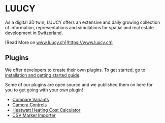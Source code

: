 # LUUCY 
As a digital 3D twin, LUUCY offers an extensive and daily growing collection of information, representations and simulations for spatial and real estate development in Switzerland.

[Read More on www.luucy.ch](https://www.luucy.ch)

## Plugins
We offer developers to create their own plugins.
To get started, go to [installation and getting started guide](https://github.com/luucyadmin/luucy-cli).

Some of our plugins are open source and we published them on here for you to get going with your own plugin!
- [Compare Variants](https://github.com/luucyadmin/plugin-data-variants)
- [Camera Controls](https://github.com/luucyadmin/plugin-camera-control)
- [Heatwatt Heating Cost Calculator](https://github.com/luucyadmin/plugin-heatwatt-cost-calculator)
- [CSV Marker Importer](https://github.com/luucyadmin/plugin-csv-marker-importer)